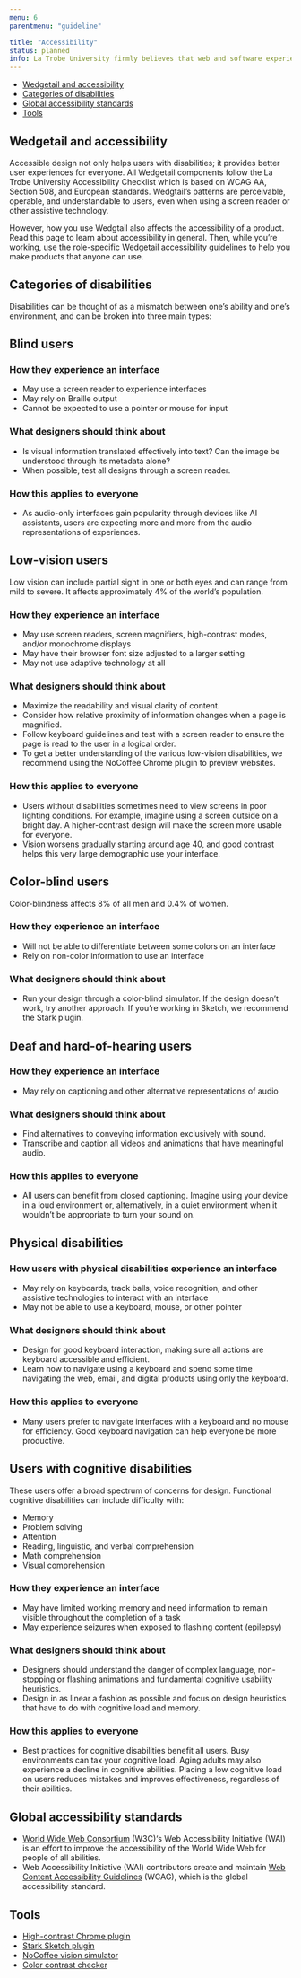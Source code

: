 ```yaml
---
menu: 6
parentmenu: "guideline"

title: "Accessibility"
status: planned
info: La Trobe University firmly believes that web and software experiences should be accessible for everyone, regardless of abilities or impairments. Wedgetail is committed to following and complying with best practices when it comes to accessibility.
---
```


- [Wedgetail and accessibility](#wedgetail-and-accecssibility)
- [Categories of disabilities](#categories-of-disabilities)
- [Global accessibility standards](#global-accessibility-standards)
- [Tools](#tools)

## Wedgetail and accessibility <a name="wedgetail-and-accecssibility"></a>

Accessible design not only helps users with disabilities; it provides better user experiences for everyone. All Wedgetail components follow the La Trobe University Accessibility Checklist which is based on WCAG AA, Section 508, and European standards. Wedgtail’s patterns are perceivable, operable, and understandable to users, even when using a screen reader or other assistive technology.

However, how you use Wedgtail also affects the accessibility of a product. Read this page to learn about accessibility in general. Then, while you’re working, use the role-specific Wedgetail accessibility guidelines to help you make products that anyone can use.

## Categories of disabilities <a name="categories-of-disabilities"></a>

Disabilities can be thought of as a mismatch between one’s ability and one’s environment, and can be broken into three main types:

## Blind users

### How they experience an interface

- May use a screen reader to experience interfaces
- May rely on Braille output
- Cannot be expected to use a pointer or mouse for input

### What designers should think about

- Is visual information translated effectively into text? Can the image be understood through its metadata alone?
- When possible, test all designs through a screen reader.

### How this applies to everyone
- As audio-only interfaces gain popularity through devices like AI assistants, users are expecting more and more from the audio representations of experiences.

## Low-vision users

Low vision can include partial sight in one or both eyes and can range from mild to severe. It affects approximately 4% of the world’s population.

### How they experience an interface

- May use screen readers, screen magnifiers, high-contrast modes, and/or monochrome displays
- May have their browser font size adjusted to a larger setting
- May not use adaptive technology at all

### What designers should think about

- Maximize the readability and visual clarity of content.
- Consider how relative proximity of information changes when a page is magnified.
- Follow keyboard guidelines and test with a screen reader to ensure the page is read to the user in a logical order.
- To get a better understanding of the various low-vision disabilities, we recommend using the NoCoffee Chrome plugin to preview websites.

### How this applies to everyone

- Users without disabilities sometimes need to view screens in poor lighting conditions. For example, imagine using a screen outside on a bright day. A higher-contrast design will make the screen more usable for everyone.
- Vision worsens gradually starting around age 40, and good contrast helps this very large demographic use your interface.

## Color-blind users

Color-blindness affects 8% of all men and 0.4% of women.

### How they experience an interface

- Will not be able to differentiate between some colors on an interface
- Rely on non-color information to use an interface

### What designers should think about

- Run your design through a color-blind simulator. If the design doesn’t work, try another approach. If you’re working in Sketch, we recommend the Stark plugin.

## Deaf and hard-of-hearing users

### How they experience an interface
- May rely on captioning and other alternative representations of audio

### What designers should think about
- Find alternatives to conveying information exclusively with sound.
- Transcribe and caption all videos and animations that have meaningful audio.

### How this applies to everyone
- All users can benefit from closed captioning. Imagine using your device in a loud environment or, alternatively, in a quiet environment when it wouldn’t be appropriate to turn your sound on.

## Physical disabilities

### How users with physical disabilities experience an interface

- May rely on keyboards, track balls, voice recognition, and other assistive technologies to interact with an interface
- May not be able to use a keyboard, mouse, or other pointer

### What designers should think about

- Design for good keyboard interaction, making sure all actions are keyboard accessible and efficient.
- Learn how to navigate using a keyboard and spend some time navigating the web, email, and digital products using only the keyboard.

### How this applies to everyone

- Many users prefer to navigate interfaces with a keyboard and no mouse for efficiency. Good keyboard navigation can help everyone be more productive.

## Users with cognitive disabilities

These users offer a broad spectrum of concerns for design. Functional cognitive disabilities can include difficulty with:

- Memory
- Problem solving
- Attention
- Reading, linguistic, and verbal comprehension
- Math comprehension
- Visual comprehension

### How they experience an interface

- May have limited working memory and need information to remain visible throughout the completion of a task
- May experience seizures when exposed to flashing content (epilepsy)

### What designers should think about

- Designers should understand the danger of complex language, non-stopping or flashing animations and fundamental cognitive usability heuristics.
- Design in as linear a fashion as possible and focus on design heuristics that have to do with cognitive load and memory.

### How this applies to everyone

- Best practices for cognitive disabilities benefit all users. Busy environments can tax your cognitive load. Aging adults may also experience a decline in cognitive abilities. Placing a low cognitive load on users reduces mistakes and improves effectiveness, regardless of their abilities.

## Global accessibility standards <a name="global-accessibility-standards"></a>

- [World Wide Web Consortium](https://www.w3.org/WAI/) (W3C)‘s Web Accessibility Initiative (WAI) is an effort to improve the accessibility of the World Wide Web for people of all abilities.
- Web Accessibility Initiative (WAI) contributors create and maintain [Web Content Accessibility Guidelines](https://www.w3.org/TR/WCAG21/) (WCAG), which is the global accessibility standard.

## Tools <a name="tools"></a>

- [High-contrast Chrome plugin](https://chrome.google.com/webstore/detail/high-contrast/djcfdncoelnlbldjfhinnjlhdjlikmph/related?hl=en)
- [Stark Sketch plugin](http://www.getstark.co/)
- [NoCoffee vision simulator](https://chrome.google.com/webstore/detail/nocoffee/jjeeggmbnhckmgdhmgdckeigabjfbddl)
- [Color contrast checker](https://marijohannessen.github.io/color-contrast-checker/)
